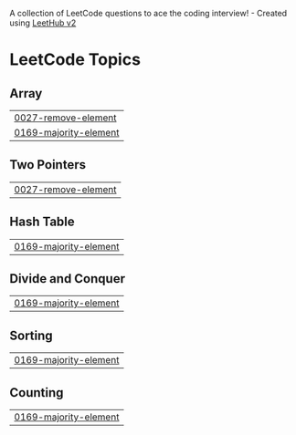 A collection of LeetCode questions to ace the coding interview! - Created using [LeetHub v2](https://github.com/arunbhardwaj/LeetHub-2.0)
<!---LeetCode Topics Start-->
# LeetCode Topics
## Array
|  |
| ------- |
| [0027-remove-element](https://github.com/mohamedmohamedabdalazez/LEETCODE/tree/master/0027-remove-element) |
| [0169-majority-element](https://github.com/mohamedmohamedabdalazez/LEETCODE/tree/master/0169-majority-element) |
## Two Pointers
|  |
| ------- |
| [0027-remove-element](https://github.com/mohamedmohamedabdalazez/LEETCODE/tree/master/0027-remove-element) |
## Hash Table
|  |
| ------- |
| [0169-majority-element](https://github.com/mohamedmohamedabdalazez/LEETCODE/tree/master/0169-majority-element) |
## Divide and Conquer
|  |
| ------- |
| [0169-majority-element](https://github.com/mohamedmohamedabdalazez/LEETCODE/tree/master/0169-majority-element) |
## Sorting
|  |
| ------- |
| [0169-majority-element](https://github.com/mohamedmohamedabdalazez/LEETCODE/tree/master/0169-majority-element) |
## Counting
|  |
| ------- |
| [0169-majority-element](https://github.com/mohamedmohamedabdalazez/LEETCODE/tree/master/0169-majority-element) |
<!---LeetCode Topics End-->